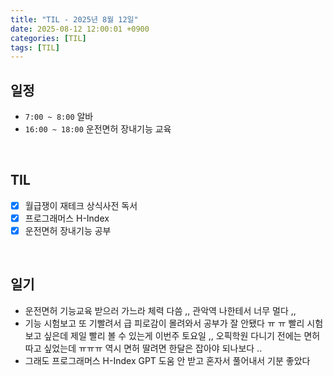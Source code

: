 ```yaml
---
title: "TIL - 2025년 8월 12일"
date: 2025-08-12 12:00:01 +0900
categories: [TIL]
tags: [TIL]
---
```


## 일정

- `7:00 ~ 8:00` 알바
- `16:00 ~ 18:00` 운전면허 장내기능 교육

<br>

## TIL

- [x] 월급쟁이 재테크 상식사전 독서
- [x] 프로그래머스 H-Index
- [x] 운전면허 장내기능 공부

<br>

## 일기

- 운전면허 기능교육 받으러 가느라 체력 다씀 ,, 관악역 나한테서 너무 멀다 ,,
- 기능 시험보고 또 기빨려서 급 피로감이 몰려와서 공부가 잘 안됐다 ㅠ ㅠ 빨리 시험보고 싶은데 제일 빨리 볼 수 있는게 이번주 토요일 ,, 오픽학원 다니기 전에는 면허 따고 싶었는데 ㅠㅠㅠ 역시 면허 딸려면 한달은 잡아야 되나보다 ..
- 그래도 프로그래머스 H-Index GPT 도움 안 받고 혼자서 풀어내서 기분 좋았다